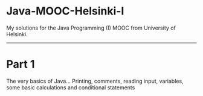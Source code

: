 # Java-MOOC-Helsinki-I

My solutions for the Java Programming (I) MOOC from University of Helsinki.

<hr>

# Part 1
The very basics of Java... Printing, comments, reading input, variables, some basic calculations and conditional statements
